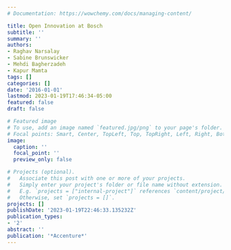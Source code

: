 ```yaml
---
# Documentation: https://wowchemy.com/docs/managing-content/

title: Open Innovation at Bosch
subtitle: ''
summary: ''
authors:
- Raghav Narsalay
- Sabine Brunswicker
- Mehdi Bagherzadeh
- Kapur Mamta
tags: []
categories: []
date: '2016-01-01'
lastmod: 2023-01-19T17:46:34-05:00
featured: false
draft: false

# Featured image
# To use, add an image named `featured.jpg/png` to your page's folder.
# Focal points: Smart, Center, TopLeft, Top, TopRight, Left, Right, BottomLeft, Bottom, BottomRight.
image:
  caption: ''
  focal_point: ''
  preview_only: false

# Projects (optional).
#   Associate this post with one or more of your projects.
#   Simply enter your project's folder or file name without extension.
#   E.g. `projects = ["internal-project"]` references `content/project/deep-learning/index.md`.
#   Otherwise, set `projects = []`.
projects: []
publishDate: '2023-01-19T22:46:33.135232Z'
publication_types:
- '2'
abstract: ''
publication: '*Accenture*'
---
```

